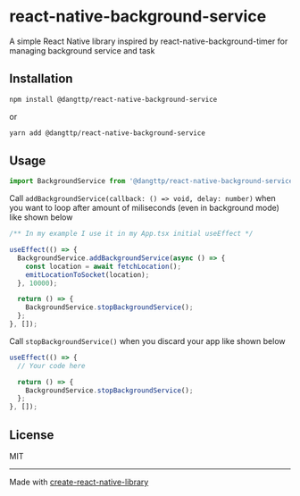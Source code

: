 # react-native-background-service

A simple React Native library inspired by react-native-background-timer for managing background service and task

## Installation

```sh
npm install @dangttp/react-native-background-service
```

or

```sh
yarn add @dangttp/react-native-background-service
```

## Usage

```js
import BackgroundService from '@dangttp/react-native-background-service';
```

Call `addBackgroundService(callback: () => void, delay: number)` when you want to loop after amount of miliseconds (even in background mode) like shown below

```js
/** In my example I use it in my App.tsx initial useEffect */

useEffect(() => {
  BackgroundService.addBackgroundService(async () => {
    const location = await fetchLocation();
    emitLocationToSocket(location);
  }, 10000);

  return () => {
    BackgroundService.stopBackgroundService();
  };
}, []);
```

Call `stopBackgroundService()` when you discard your app like shown below

```js
useEffect(() => {
  // Your code here

  return () => {
    BackgroundService.stopBackgroundService();
  };
}, []);
```

## License

MIT

---

Made with [create-react-native-library](https://github.com/callstack/react-native-builder-bob)
